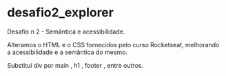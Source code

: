 # desafio2_explorer

Desafio n 2 - Semântica e acessibilidade. 

Alteramos o HTML e o CSS fornecidos pelo curso Rocketseat, melhorando a acessibilidade e a semântica do mesmo.

Substituí div por main , h1 , footer , entre outros.
